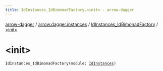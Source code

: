 ```yaml
---
title: IdInstances_IdBimonadFactory.<init> - arrow-dagger
---
```


[arrow-dagger](../../index.html) / [arrow.dagger.instances](../index.html) / [IdInstances_IdBimonadFactory](index.html) / [&lt;init&gt;](./-init-.html)

# &lt;init&gt;

`IdInstances_IdBimonadFactory(module: `[`IdInstances`](../-id-instances/index.html)`)`